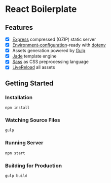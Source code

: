# React Boilerplate

## Features

* [x] [Express](http://expressjs.com/) compressed (GZIP) static server
* [x] [Environment-configuration](http://12factor.net/config)-ready
  with [dotenv](https://github.com/motdotla/dotenv)
* [x] Assets generation powered by [Gulp](http://gulpjs.com/)
* [x] [Jade](http://jade-lang.com/) template engine
* [x] [Sass](http://sass-lang.com/) as CSS preprocessing language
* [x] [LiveReload](http://livereload.com/) all assets

## Getting Started

### Installation

```shell
npm install
```

### Watching Source Files

```shell
gulp
```

### Running Server

```shell
npm start
```

### Building for Production

```shell
gulp build
```

